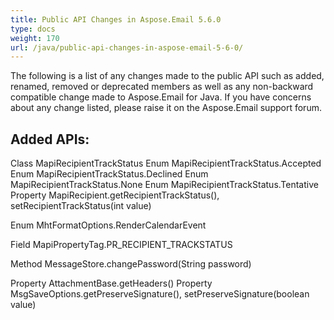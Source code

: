 ```yaml
---
title: Public API Changes in Aspose.Email 5.6.0
type: docs
weight: 170
url: /java/public-api-changes-in-aspose-email-5-6-0/
---
```


The following is a list of any changes made to the public API such as added, renamed, removed or deprecated members as well as any non-backward compatible change made to Aspose.Email for Java. If you have concerns about any change listed, please raise it on the Aspose.Email support forum.
## **Added APIs:**
Class MapiRecipientTrackStatus
Enum MapiRecipientTrackStatus.Accepted
Enum MapiRecipientTrackStatus.Declined
Enum MapiRecipientTrackStatus.None
Enum MapiRecipientTrackStatus.Tentative
Property MapiRecipient.getRecipientTrackStatus(), setRecipientTrackStatus(int value)

Enum MhtFormatOptions.RenderCalendarEvent

Field MapiPropertyTag.PR_RECIPIENT_TRACKSTATUS

Method MessageStore.changePassword(String password)

Property AttachmentBase.getHeaders()
Property MsgSaveOptions.getPreserveSignature(), setPreserveSignature(boolean value)
